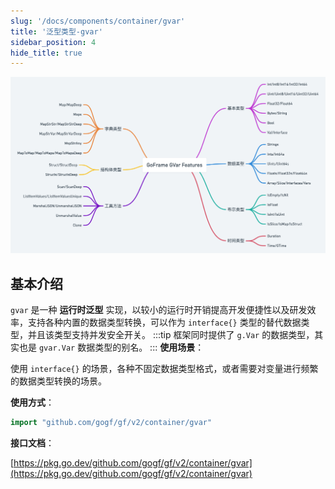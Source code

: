 ```yaml
---
slug: '/docs/components/container/gvar'
title: '泛型类型-gvar'
sidebar_position: 4
hide_title: true
---
```


![](/markdown/cd9ed75865d6b5efe704f58156a42fa4.png)

## 基本介绍

`gvar` 是一种 **运行时泛型** 实现，以较小的运行时开销提高开发便捷性以及研发效率，支持各种内置的数据类型转换，可以作为 `interface{}` 类型的替代数据类型，并且该类型支持并发安全开关。
:::tip
框架同时提供了 `g.Var` 的数据类型，其实也是 `gvar.Var` 数据类型的别名。
:::
**使用场景**：

使用 `interface{}` 的场景，各种不固定数据类型格式，或者需要对变量进行频繁的数据类型转换的场景。

**使用方式**：

```go
import "github.com/gogf/gf/v2/container/gvar"
```

**接口文档**：

[https://pkg.go.dev/github.com/gogf/gf/v2/container/gvar](https://pkg.go.dev/github.com/gogf/gf/v2/container/gvar)

    